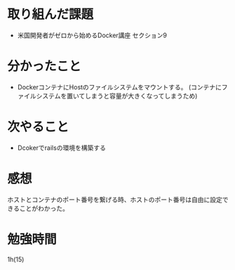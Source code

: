 # 取り組んだ課題
- 米国開発者がゼロから始めるDocker講座 セクション9
# 分かったこと
- DockerコンテナにHostのファイルシステムをマウントする。
(コンテナにファイルシステムを置いてしまうと容量が大きくなってしまうため)
# 次やること
- Dcokerでrailsの環境を構築する
# 感想
ホストとコンテナのポート番号を繋げる時、ホストのポート番号は自由に設定できることがわかった。
# 勉強時間
1h(15)